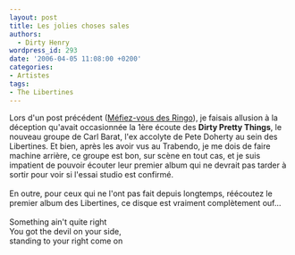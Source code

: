```yaml
---
layout: post
title: Les jolies choses sales
authors:
  - Dirty Henry
wordpress_id: 293
date: '2006-04-05 11:08:00 +0200'
categories:
- Artistes
tags:
- The Libertines
---
```

Lors d'un post précédent ([Méfiez-vous des Ringo](277)), je faisais allusion à la déception qu'avait occasionnée la 1ère écoute des __Dirty Pretty Things__, le nouveau groupe de Carl Barat, l'ex accolyte de Pete Doherty au sein des Libertines. Et bien, après les avoir vus au Trabendo, je me dois de faire machine arrière, ce groupe est bon, sur scène en tout cas, et je suis impatient de pouvoir écouter leur premier album qui ne devrait pas tarder à sortir pour voir si l'essai studio est confirmé.<br /><br />En outre, pour ceux qui ne l'ont pas fait depuis longtemps, réécoutez le premier album des Libertines, ce disque est vraiment complètement ouf…<br /><br />Something ain't quite right<br />You got the devil on your side,<br />standing to your right come on
